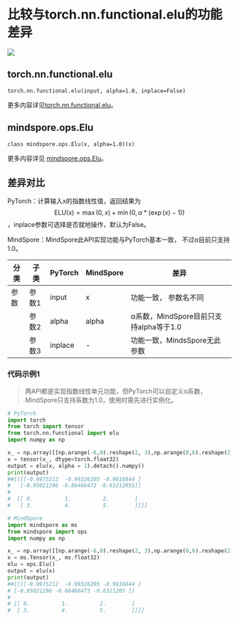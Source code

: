 # 比较与torch.nn.functional.elu的功能差异

<a href="https://gitee.com/mindspore/docs/blob/master/docs/mindspore/source_zh_cn/note/api_mapping/pytorch_diff/Elu.md" target="_blank"><img src="https://mindspore-website.obs.cn-north-4.myhuaweicloud.com/website-images/master/resource/_static/logo_source.png"></a>

## torch.nn.functional.elu

```text
torch.nn.functional.elu(input, alpha=1.0, inplace=False)
```

更多内容详见[torch.nn.functional.elu](https://pytorch.org/docs/1.8.1/nn.functional.html#elu)。

## mindspore.ops.Elu

``` text
class mindspore.ops.Elu(x, alpha=1.0)(x)
```

更多内容详见 [mindspore.ops.Elu](https://www.mindspore.cn/docs/zh-CN/master/api_python/ops/mindspore.ops.Elu.html)。

## 差异对比

PyTorch：计算输入x的指数线性值，返回结果为 $$ \text{ELU}(x) = \max(0,x) + \min(0, \alpha * (\exp(x) - 1)) $$，inplace参数可选择是否就地操作，默认为False。

MindSpore：MindSpore此API实现功能与PyTorch基本一致， 不过α目前只支持1.0。

| 分类 | 子类 |PyTorch | MindSpore | 差异 |
| --- | --- | --- | --- |---|
|参数 | 参数1 | input | x |功能一致， 参数名不同 |
| | 参数2 | alpha | alpha | α系数，MindSpore目前只支持alpha等于1.0 |
| | 参数3 | inplace | - | 功能一致，MindsSpore无此参数 |

### 代码示例1

> 两API都是实现指数线性单元功能，但PyTorch可以自定义α系数，MindSpore只支持系数为1.0，使用时需先进行实例化。

```python
# PyTorch
import torch
from torch import tensor
from torch.nn.functional import elu
import numpy as np

x_ = np.array([[np.arange(-6,0).reshape(2, 3),np.arange(0,6).reshape(2, 3)]])
x = tensor(x_, dtype=torch.float32)
output = elu(x, alpha = 1).detach().numpy()
print(output)
##[[[[-0.9975212  -0.99326205 -0.9816844 ]
#   [-0.95021296 -0.86466473 -0.63212055]]
#
#  [[ 0.          1.          2.        ]
#   [ 3.          4.          5.        ]]]]

# MindSpore
import mindspore as ms
from mindspore import ops
import numpy as np

x_ = np.array([[np.arange(-6,0).reshape(2, 3),np.arange(0,6).reshape(2, 3)]])
x = ms.Tensor(x_, ms.float32)
elu = ops.Elu()
output = elu(x)
print(output)
##[[[[-0.9975212  -0.99326205 -0.9816844 ]
# [-0.95021296 -0.86466473 -0.6321205 ]]
#
# [[ 0.          1.          2.        ]
#  [ 3.          4.          5.        ]]]]

```